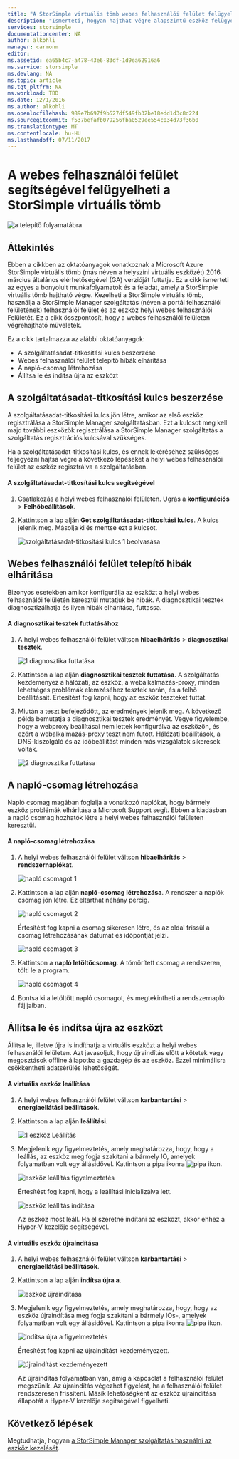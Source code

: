```yaml
---
title: "A StorSimple virtuális tömb webes felhasználói felület felügyeleti |} Microsoft Docs"
description: "Ismerteti, hogyan hajthat végre alapszintű eszköz felügyeleti feladatokat a StorSimple virtuális tömb webes felhasználói felületen."
services: storsimple
documentationcenter: NA
author: alkohli
manager: carmonm
editor: 
ms.assetid: ea65b4c7-a478-43e6-83df-1d9ea62916a6
ms.service: storsimple
ms.devlang: NA
ms.topic: article
ms.tgt_pltfrm: NA
ms.workload: TBD
ms.date: 12/1/2016
ms.author: alkohli
ms.openlocfilehash: 989e7b697f9b527df549fb32be18edd1d3c8d224
ms.sourcegitcommit: f537befafb079256fba0529ee554c034d73f36b0
ms.translationtype: MT
ms.contentlocale: hu-HU
ms.lasthandoff: 07/11/2017
---
```

# <a name="use-the-web-ui-to-administer-your-storsimple-virtual-array"></a>A webes felhasználói felület segítségével felügyelheti a StorSimple virtuális tömb
![a telepítő folyamatábra](./media/storsimple-ova-web-ui-admin/manage4.png)

## <a name="overview"></a>Áttekintés
Ebben a cikkben az oktatóanyagok vonatkoznak a Microsoft Azure StorSimple virtuális tömb (más néven a helyszíni virtuális eszközét) 2016. március általános elérhetőségével (GA) verzióját futtatja. Ez a cikk ismerteti az egyes a bonyolult munkafolyamatok és a feladat, amely a StorSimple virtuális tömb hajtható végre. Kezelheti a StorSimple virtuális tömb, használja a StorSimple Manager szolgáltatás (néven a portál felhasználói felületének) felhasználói felület és az eszköz helyi webes felhasználói Felületét. Ez a cikk összpontosít, hogy a webes felhasználói felületen végrehajtható műveletek.

Ez a cikk tartalmazza az alábbi oktatóanyagok:

* A szolgáltatásadat-titkosítási kulcs beszerzése
* Webes felhasználói felület telepítő hibák elhárítása
* A napló-csomag létrehozása
* Állítsa le és indítsa újra az eszközt

## <a name="get-the-service-data-encryption-key"></a>A szolgáltatásadat-titkosítási kulcs beszerzése
A szolgáltatásadat-titkosítási kulcs jön létre, amikor az első eszköz regisztrálása a StorSimple Manager szolgáltatásban. Ezt a kulcsot meg kell majd további eszközök regisztrálása a StorSimple Manager szolgáltatás a szolgáltatás regisztrációs kulcsával szükséges.

Ha a szolgáltatásadat-titkosítási kulcs, és ennek lekéréséhez szükséges feljegyezni hajtsa végre a következő lépéseket a helyi webes felhasználói felület az eszköz regisztrálva a szolgáltatásban.

#### <a name="to-get-the-service-data-encryption-key"></a>A szolgáltatásadat-titkosítási kulcs segítségével
1. Csatlakozás a helyi webes felhasználói felületen. Ugrás a **konfigurációs** > **Felhőbeállítások**.
2. Kattintson a lap alján **Get szolgáltatásadat-titkosítási kulcs**. A kulcs jelenik meg. Másolja ki és mentse ezt a kulcsot.
   
    ![szolgáltatásadat-titkosítási kulcs 1 beolvasása](./media/storsimple-ova-web-ui-admin/image27.png)

## <a name="troubleshoot-web-ui-setup-errors"></a>Webes felhasználói felület telepítő hibák elhárítása
Bizonyos esetekben amikor konfigurálja az eszközt a helyi webes felhasználói felületén keresztül mutatjuk be hibák. A diagnosztikai tesztek diagnosztizálhatja és ilyen hibák elhárítása, futtassa.

#### <a name="to-run-the-diagnostic-tests"></a>A diagnosztikai tesztek futtatásához
1. A helyi webes felhasználói felület váltson **hibaelhárítás** > **diagnosztikai tesztek**.
   
    ![1 diagnosztika futtatása](./media/storsimple-ova-web-ui-admin/image29.png)
2. Kattintson a lap alján **diagnosztikai tesztek futtatása**. A szolgáltatás kezdeményez a hálózati, az eszköz, a webalkalmazás-proxy, minden lehetséges problémák elemzéséhez tesztek során, és a felhő beállításait. Értesítést fog kapni, hogy az eszköz teszteket futtat.
3. Miután a teszt befejeződött, az eredmények jelenik meg. A következő példa bemutatja a diagnosztikai tesztek eredményét. Vegye figyelembe, hogy a webproxy beállításai nem lettek konfigurálva az eszközön, és ezért a webalkalmazás-proxy teszt nem futott. Hálózati beállítások, a DNS-kiszolgáló és az időbeállítást minden más vizsgálatok sikeresek voltak.
   
    ![2 diagnosztika futtatása](./media/storsimple-ova-web-ui-admin/image30.png)

## <a name="generate-a-log-package"></a>A napló-csomag létrehozása
Napló csomag magában foglalja a vonatkozó naplókat, hogy bármely eszköz problémák elhárítása a Microsoft Support segít. Ebben a kiadásban a napló csomag hozhatók létre a helyi webes felhasználói felületen keresztül.

#### <a name="to-generate-the-log-package"></a>A napló-csomag létrehozása
1. A helyi webes felhasználói felület váltson **hibaelhárítás** > **rendszernaplókat**.
   
    ![napló csomagot 1](./media/storsimple-ova-web-ui-admin/image31.png)
2. Kattintson a lap alján **napló-csomag létrehozása**. A rendszer a naplók csomag jön létre. Ez eltarthat néhány percig.
   
    ![napló csomagot 2](./media/storsimple-ova-web-ui-admin/image32.png)
   
    Értesítést fog kapni a csomag sikeresen létre, és az oldal frissül a csomag létrehozásának dátumát és időpontját jelzi.
   
    ![napló csomagot 3](./media/storsimple-ova-web-ui-admin/image33.png)
3. Kattintson a **napló letöltőcsomag**. A tömörített csomag a rendszeren, tölti le a program.
   
    ![napló csomagot 4](./media/storsimple-ova-web-ui-admin/image34.png)
4. Bontsa ki a letöltött napló csomagot, és megtekintheti a rendszernapló fájljaiban.

## <a name="shut-down-and-restart-your-device"></a>Állítsa le és indítsa újra az eszközt
Állítsa le, illetve újra is indíthatja a virtuális eszközt a helyi webes felhasználói felületen. Azt javasoljuk, hogy újraindítás előtt a kötetek vagy megosztások offline állapotba a gazdagép és az eszköz. Ezzel minimálisra csökkentheti adatsérülés lehetőségét. 

#### <a name="to-shut-down-your-virtual-device"></a>A virtuális eszköz leállítása
1. A helyi webes felhasználói felület váltson **karbantartási** > **energiaellátási beállítások**.
2. Kattintson a lap alján **leállítási**.
   
    ![1 eszköz Leállítás](./media/storsimple-ova-web-ui-admin/image36.png)
3. Megjelenik egy figyelmeztetés, amely meghatározza, hogy, hogy a leállás, az eszköz meg fogja szakítani a bármely IO, amelyek folyamatban volt egy állásidővel. Kattintson a pipa ikonra ![pipa ikon](./media/storsimple-ova-web-ui-admin/image3.png).
   
    ![eszköz leállítás figyelmeztetés](./media/storsimple-ova-web-ui-admin/image37.png)
   
    Értesítést fog kapni, hogy a leállítási inicializálva lett.
   
    ![eszköz leállítás indítása](./media/storsimple-ova-web-ui-admin/image38.png)
   
    Az eszköz most leáll. Ha el szeretné indítani az eszközt, akkor ehhez a Hyper-V kezelője segítségével.

#### <a name="to-restart-your-virtual-device"></a>A virtuális eszköz újraindítása
1. A helyi webes felhasználói felület váltson **karbantartási** > **energiaellátási beállítások**.
2. Kattintson a lap alján **indítsa újra a**.
   
    ![eszköz újraindítása](./media/storsimple-ova-web-ui-admin/image36.png)
3. Megjelenik egy figyelmeztetés, amely meghatározza, hogy, hogy az eszköz újraindítása meg fogja szakítani a bármely IOs-, amelyek folyamatban volt egy állásidővel. Kattintson a pipa ikonra ![pipa ikon](./media/storsimple-ova-web-ui-admin/image3.png).
   
    ![Indítsa újra a figyelmeztetés](./media/storsimple-ova-web-ui-admin/image37.png)
   
    Értesítést fog kapni az újraindítást kezdeményezett.
   
    ![újraindítást kezdeményezett](./media/storsimple-ova-web-ui-admin/image39.png)
   
    Az újraindítás folyamatban van, amíg a kapcsolat a felhasználói felület megszűnik. Az újraindítás végezhet figyelést, ha a felhasználói felület rendszeresen frissíteni. Másik lehetőségként az eszköz újraindítása állapotát a Hyper-V kezelője segítségével figyelheti.

## <a name="next-steps"></a>Következő lépések
Megtudhatja, hogyan [a StorSimple Manager szolgáltatás használni az eszköz kezelését](storsimple-virtual-array-manager-service-administration.md).

